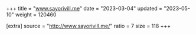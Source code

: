 +++
title = "www.sayorivill.me"
date = "2023-03-04"
updated = "2023-05-10"
weight = 120460

[extra]
source = "http://www.sayorivill.me/"
ratio = 7
size = 118
+++
